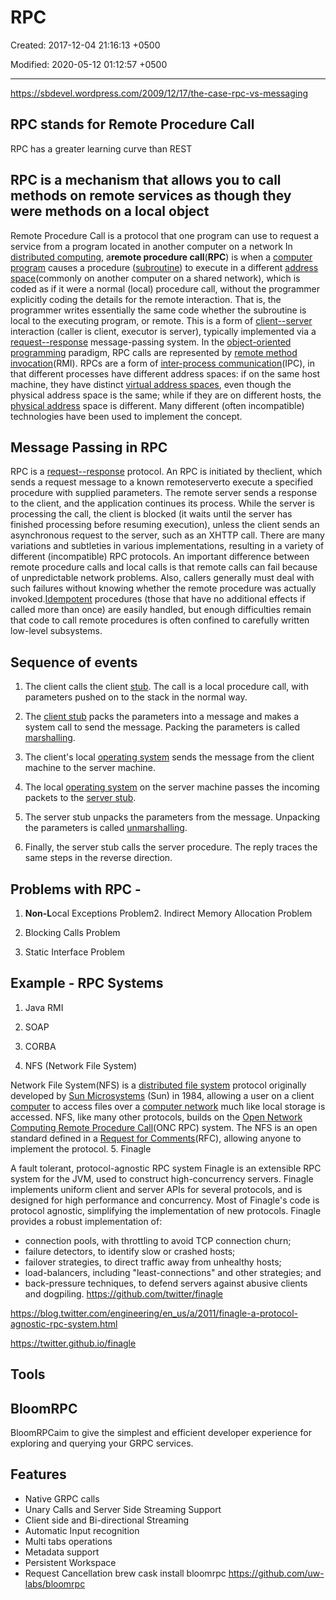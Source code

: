 # RPC

Created: 2017-12-04 21:16:13 +0500

Modified: 2020-05-12 01:12:57 +0500

---

<https://sbdevel.wordpress.com/2009/12/17/the-case-rpc-vs-messaging>

## RPC stands for Remote Procedure Call

RPC has a greater learning curve than REST

## RPC is a mechanism that allows you to call methods on remote services as though they were methods on a local object

Remote Procedure Call is a protocol that one program can use to request a service from a program located in another computer on a network
In [distributed computing](https://en.wikipedia.org/wiki/Distributed_computing), a**remote procedure call**(**RPC**) is when a [computer program](https://en.wikipedia.org/wiki/Computer_program) causes a procedure ([subroutine](https://en.wikipedia.org/wiki/Subroutine)) to execute in a different [address space](https://en.wikipedia.org/wiki/Address_space)(commonly on another computer on a shared network), which is coded as if it were a normal (local) procedure call, without the programmer explicitly coding the details for the remote interaction. That is, the programmer writes essentially the same code whether the subroutine is local to the executing program, or remote. This is a form of [client--server](https://en.wikipedia.org/wiki/Client%E2%80%93server_model) interaction (caller is client, executor is server), typically implemented via a [request--response](https://en.wikipedia.org/wiki/Request%E2%80%93response) message-passing system. In the [object-oriented programming](https://en.wikipedia.org/wiki/Object-oriented_programming) paradigm, RPC calls are represented by [remote method invocation](https://en.wikipedia.org/wiki/Remote_method_invocation)(RMI).
RPCs are a form of [inter-process communication](https://en.wikipedia.org/wiki/Inter-process_communication)(IPC), in that different processes have different address spaces: if on the same host machine, they have distinct [virtual address spaces](https://en.wikipedia.org/wiki/Virtual_address_space), even though the physical address space is the same; while if they are on different hosts, the [physical address](https://en.wikipedia.org/wiki/Physical_address) space is different. Many different (often incompatible) technologies have been used to implement the concept.

## Message Passing in RPC

RPC is a [request--response](https://en.wikipedia.org/wiki/Request%E2%80%93response) protocol. An RPC is initiated by theclient, which sends a request message to a known remoteserverto execute a specified procedure with supplied parameters. The remote server sends a response to the client, and the application continues its process. While the server is processing the call, the client is blocked (it waits until the server has finished processing before resuming execution), unless the client sends an asynchronous request to the server, such as an XHTTP call. There are many variations and subtleties in various implementations, resulting in a variety of different (incompatible) RPC protocols.
An important difference between remote procedure calls and local calls is that remote calls can fail because of unpredictable network problems. Also, callers generally must deal with such failures without knowing whether the remote procedure was actually invoked.[Idempotent](https://en.wikipedia.org/wiki/Idempotent) procedures (those that have no additional effects if called more than once) are easily handled, but enough difficulties remain that code to call remote procedures is often confined to carefully written low-level subsystems.

## Sequence of events

1. The client calls the client [stub](https://en.wikipedia.org/wiki/Stub_(distributed_computing)). The call is a local procedure call, with parameters pushed on to the stack in the normal way.

2. The [client stub](https://en.wikipedia.org/wiki/Class_stub) packs the parameters into a message and makes a system call to send the message. Packing the parameters is called [marshalling](https://en.wikipedia.org/wiki/Marshalling_(computer_science)).

3. The client's local [operating system](https://en.wikipedia.org/wiki/Operating_system) sends the message from the client machine to the server machine.

4. The local [operating system](https://en.wikipedia.org/wiki/Operating_system) on the server machine passes the incoming packets to the [server stub](https://en.wikipedia.org/wiki/Class_skeleton).

5. The server stub unpacks the parameters from the message. Unpacking the parameters is called [unmarshalling](https://en.wikipedia.org/wiki/Unmarshalling).

6. Finally, the server stub calls the server procedure. The reply traces the same steps in the reverse direction.

## Problems with RPC -

1. **Non-L**ocal Exceptions Problem2.  Indirect Memory Allocation Problem

3. Blocking Calls Problem

4. Static Interface Problem

## Example - RPC Systems

1. Java RMI

2. SOAP

3. CORBA

4. NFS (Network File System)

Network File System(NFS) is a [distributed file system](https://en.wikipedia.org/wiki/Distributed_file_system) protocol originally developed by [Sun Microsystems](https://en.wikipedia.org/wiki/Sun_Microsystems) (Sun) in 1984, allowing a user on a client [computer](https://en.wikipedia.org/wiki/Computer) to access files over a [computer network](https://en.wikipedia.org/wiki/Computer_network) much like local storage is accessed. NFS, like many other protocols, builds on the [Open Network Computing Remote Procedure Call](https://en.wikipedia.org/wiki/Open_Network_Computing_Remote_Procedure_Call)(ONC RPC) system. The NFS is an open standard defined in a [Request for Comments](https://en.wikipedia.org/wiki/Request_for_Comments)(RFC), allowing anyone to implement the protocol.
5.  Finagle

A fault tolerant, protocol-agnostic RPC system
Finagle is an extensible RPC system for the JVM, used to construct high-concurrency servers. Finagle implements uniform client and server APIs for several protocols, and is designed for high performance and concurrency. Most of Finagle's code is protocol agnostic, simplifying the implementation of new protocols.
Finagle provides a robust implementation of:

- connection pools, with throttling to avoid TCP connection churn;
- failure detectors, to identify slow or crashed hosts;
- failover strategies, to direct traffic away from unhealthy hosts;
- load-balancers, including "least-connections" and other strategies; and
- back-pressure techniques, to defend servers against abusive clients and dogpiling.
<https://github.com/twitter/finagle>

<https://blog.twitter.com/engineering/en_us/a/2011/finagle-a-protocol-agnostic-rpc-system.html>

<https://twitter.github.io/finagle>

## Tools

## BloomRPC

BloomRPCaim to give the simplest and efficient developer experience for exploring and querying your GRPC services.

## Features

- Native GRPC calls
- Unary Calls and Server Side Streaming Support
- Client side and Bi-directional Streaming
- Automatic Input recognition
- Multi tabs operations
- Metadata support
- Persistent Workspace
- Request Cancellation
brew cask install bloomrpc
<https://github.com/uw-labs/bloomrpc>
